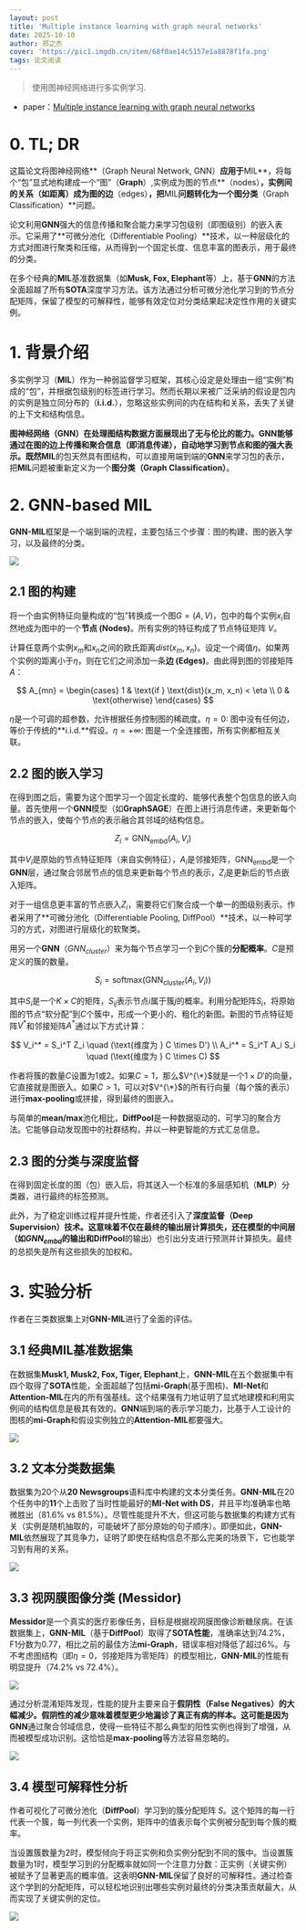 ```yaml
---
layout: post
title: 'Multiple instance learning with graph neural networks'
date: 2025-10-10
author: 郑之杰
cover: 'https://pic1.imgdb.cn/item/68f0ae14c5157e1a8878f1fa.png'
tags: 论文阅读
---
```


> 使用图神经网络进行多实例学习.

- paper：[Multiple instance learning with graph neural networks](https://arxiv.org/abs/1906.04881)


# 0. TL; DR

这篇论文将图神经网络**（Graph Neural Network, GNN）**应用于**MIL**，将每个“包”显式地构建成一个“图”（**Graph**）,实例成为图的节点**（nodes）**，实例间的关系（如距离）成为图的边**（edges）**，把**MIL**问题转化为一个图分类**（Graph Classification）**问题。

论文利用**GNN**强大的信息传播和聚合能力来学习包级别（即图级别）的嵌入表示。它采用了**可微分池化（Differentiable Pooling）**技术，以一种层级化的方式对图进行聚类和压缩，从而得到一个固定长度、信息丰富的图表示，用于最终的分类。

在多个经典的**MIL**基准数据集（如**Musk, Fox, Elephant**等）上，基于**GNN**的方法全面超越了所有**SOTA**深度学习方法。该方法通过分析可微分池化学习到的节点分配矩阵，保留了模型的可解释性，能够有效定位对分类结果起决定性作用的关键实例。

# 1. 背景介绍

多实例学习（**MIL**）作为一种弱监督学习框架，其核心设定是处理由一组“实例”构成的“包”，并根据包级别的标签进行学习。然而长期以来被广泛采纳的假设是包内的实例是独立同分布的（**i.i.d.**），忽略这些实例间的内在结构和关系，丢失了关键的上下文和结构信息。

**图神经网络（GNN）**在处理图结构数据方面展现出了无与伦比的能力。**GNN**能够通过在图的边上传播和聚合信息（即消息传递），自动地学习到节点和图的强大表示。既然**MIL**的包天然具有图结构，可以直接用端到端的**GNN**来学习包的表示，把**MIL**问题被重新定义为一个**图分类（Graph Classification）**。

# 2. GNN-based MIL

**GNN-MIL**框架是一个端到端的流程，主要包括三个步骤：图的构建、图的嵌入学习，以及最终的分类。

![](https://pic1.imgdb.cn/item/68f0b8fdc5157e1a887914ff.png)

## 2.1 图的构建

将一个由实例特征向量构成的“包”转换成一个图$G = (A, V)$，包中的每个实例$x_i$自然地成为图中的一个**节点 (Nodes)**。所有实例的特征构成了节点特征矩阵 $V$。

计算任意两个实例$x_m$和$x_n$之间的欧氏距离$dist(x_m, x_n)$。设定一个阈值$η$。如果两个实例的距离小于$η$，则在它们之间添加一条**边 (Edges)**。由此得到图的邻接矩阵 $A$：

$$ A_{mn} = \begin{cases} 1 & \text{if } \text{dist}(x_m, x_n) < \eta \\ 0 & \text{otherwise} \end{cases} $$

$η$是一个可调的超参数，允许根据任务控制图的稀疏度。$η = 0$: 图中没有任何边，等价于传统的**i.i.d.**假设。$η = +∞$: 图是一个全连接图，所有实例都相互关联。

## 2.2 图的嵌入学习

在得到图之后，需要为这个图学习一个固定长度的、能够代表整个包信息的嵌入向量。首先使用一个**GNN**模型（如**GraphSAGE**）在图上进行消息传递，来更新每个节点的嵌入，使每个节点的表示融合其邻域的结构信息。

$$ Z_i = \text{GNN}_{\text{embd}}(A_i, V_i) $$

其中$V_i$是原始的节点特征矩阵（来自实例特征），$A_i$是邻接矩阵，$\text{GNN}_{\text{embd}}$是一个**GNN**层，通过聚合邻居节点的信息来更新每个节点的表示，$Z_i$是更新后的节点嵌入矩阵。

对于一组信息更丰富的节点嵌入$Z_i$，需要将它们聚合成一个单一的图级别表示。作者采用了**可微分池化（Differentiable Pooling, DiffPool）**技术，以一种可学习的方式，对图进行层级化的软聚类。

用另一个**GNN**（$GNN_{cluster}$）来为每个节点学习一个到$C$个簇的**分配概率**。$C$是预定义的簇的数量。

$$ S_i = \text{softmax}(\text{GNN}_{\text{cluster}}(A_i, V_i)) $$

其中$S_i$是一个$K \times C$的矩阵，$S_{ij}$表示节点$i$属于簇$j$的概率。利用分配矩阵$S_i$，将原始图的节点“软分配”到$C$个簇中，形成一个更小的、粗化的新图。新图的节点特征矩阵$V^*$和邻接矩阵$A^*$通过以下方式计算：

$$ V_i^* = S_i^T Z_i \quad (\text{维度为 } C \times D') \\ A_i^* = S_i^T A_i S_i \quad (\text{维度为 } C \times C) $$
        
作者将簇的数量$C$设置为1或2。如果$C=1$，那么$V^{\*}$就是一个$1 \times D'$的向量，它直接就是图嵌入。如果$C > 1$，可以对$V^{\*}$的所有行向量（每个簇的表示）进行**max-pooling**或拼接，得到最终的图嵌入。

与简单的**mean/max**池化相比，**DiffPool**是一种数据驱动的、可学习的聚合方法。它能够自动发现图中的社群结构，并以一种更智能的方式汇总信息。

## 2.3 图的分类与深度监督

在得到固定长度的图（包）嵌入后，将其送入一个标准的多层感知机（**MLP**）分类器，进行最终的标签预测。

此外，为了稳定训练过程并提升性能，作者还引入了**深度监督（Deep Supervision）**技术。这意味着不仅在最终的输出层计算损失，还在模型的中间层（如$GNN_{embd}$的输出和**DiffPool**的输出）也引出分支进行预测并计算损失。最终的总损失是所有这些损失的加权和。

# 3. 实验分析

作者在三类数据集上对**GNN-MIL**进行了全面的评估。

## 3.1 经典MIL基准数据集

在数据集**Musk1, Musk2, Fox, Tiger, Elephant**上，**GNN-MIL**在五个数据集中有四个取得了**SOTA**性能，全面超越了包括**mi-Graph**(基于图核)、**MI-Net**和**Attention-MIL**在内的所有强基线。这个结果强有力地证明了显式地建模和利用实例间的结构信息是极其有效的。**GNN**端到端的表示学习能力，比基于人工设计的图核的**mi-Graph**和假设实例独立的**Attention-MIL**都要强大。

![](https://pic1.imgdb.cn/item/68f0d52bc5157e1a887965ec.png)

## 3.2 文本分类数据集

数据集为20个从**20 Newsgroups**语料库中构建的文本分类任务。**GNN-MIL**在20个任务中的**11**个上击败了当时性能最好的**MI-Net with DS**，并且平均准确率也略微胜出（81.6% vs 81.5%）。尽管性能提升不大，但这可能与数据集的构建方式有关（实例是随机抽取的，可能破坏了部分原始的句子顺序）。即便如此，**GNN-MIL**依然展现了其竞争力，证明了即使在结构信息不那么完美的场景下，它也能学习到有用的关系。

![](https://pic1.imgdb.cn/item/68f0d58bc5157e1a8879660d.png)

## 3.3 视网膜图像分类 (Messidor)

**Messidor**是一个真实的医疗影像任务，目标是根据视网膜图像诊断糖尿病。在该数据集上，**GNN-MIL**（基于**DiffPool**）取得了**SOTA性能**，准确率达到74.2%，F1分数为0.77，相比之前的最佳方法**mi-Graph**，错误率相对降低了超过6%。与不考虑图结构（即$η=0$，邻接矩阵为零矩阵）的模型相比，**GNN-MIL**的性能有明显提升（74.2% vs 72.4%）。

![](https://pic1.imgdb.cn/item/68f0d5f3c5157e1a88796637.png)

通过分析混淆矩阵发现，性能的提升主要来自于**假阴性（False Negatives）**的大幅减少。假阴性的减少意味着模型更少地漏诊了真正有病的样本。这可能是因为**GNN**通过聚合邻域信息，使得一些特征不那么典型的阳性实例也得到了增强，从而被模型成功识别。这恰恰是**max-pooling**等方法容易忽略的。

![](https://pic1.imgdb.cn/item/68f0d623c5157e1a8879667d.png)

## 3.4 模型可解释性分析

作者可视化了可微分池化（**DiffPool**）学习到的簇分配矩阵 $S$。这个矩阵的每一行代表一个簇，每一列代表一个实例，矩阵中的值表示每个实例被分配到每个簇的概率。

当设置簇数量为2时，模型倾向于将正实例和负实例分配到不同的簇中。当设置簇数量为1时，模型学习到的分配概率就如同一个注意力分数：正实例（关键实例）被赋予了显著更高的概率值。这表明**GNN-MIL**保留了良好的可解释性。通过检查这个学到的分配矩阵，可以轻松地识别出哪些实例对最终的分类决策贡献最大，从而实现了关键实例的定位。

![](https://pic1.imgdb.cn/item/68f0d6a0c5157e1a887966b6.png)
